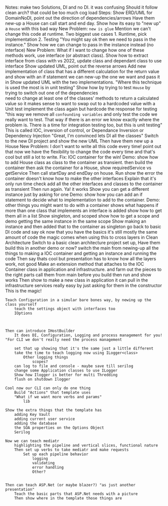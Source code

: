 

Notes:
    make two Solutions, DI and no DI. it was confusing 
    Should it follow clean arch? that could be too much cog load
Steps:
Show ERD/UML for DomainNoDI, point out the direction of dependencies/arrows
Have them new-up a House can call start and end day. Show how its easy to "new up" a `House` with this bad way
New Problem: `new is glue`
    Mention we can't change this code at runtime.
    Two biggest use cases
        1. Runtime, pick implementation
        2. Testing
    "You might say ok then we need to pass in the instance." 
    Show how we can change to pass in the instance instead (no interface)
    New Problem: What if I want to change how one of these methods work, use interface (or abstract class).
        Show how to extract interface from class with vs 2022, update class and dependant class to use interface
        Show updated UML, point out the reverse arrows
        Add new implementation of class that has a different calculation for the return value and show with an if statement we can new-up the one we want and pass it in
        Show updated UML with the two implementations.
    "Where this technique is used the most is in unit testing"
    Show how by trying to test `House` by trying to switch out one of the dependencies    
        need to change at least one of the classes' methods to return a calculated value so it makes sense to want to swap out to a hardcoded value with a Unit test
        implement the class again but hardcode the response for testing
        "this way we remove all `confounding variables` and only test the code we really want to test. That way if there is an error we know exactly where the problem is. There is a time for integration testing too, but this is unit testing"
    This is called IOC, inversion of control, or Dependance Inversion or Dependency Injection
    "Great, I'm convinced lets DI all the classes"
    Switch to the new DI project and show the new UML
    Then have them new up a House
    New Problem: I don't want to write all this code every time!
        point out that now we have the flexibility to change the code every time and that's cool but still a lot to write.
    Fix: IOC container for the win!
    Demo:
        show how to add House class as class to the container as transient.
        then build the container
        then ask the container for a House, show requiredService vs getService
        Then call startDay and endDay on house.
        Run
        show the error the container doesn't know how to make the other interfaces
        Explain that it's only run time check
        add all the other interfaces and classes to the container as transient
        Then run again. Ya! it works
        Show you can get a different instance just by asking for one
    Demo:
        show how you can add an if statement to decide what to implementation to add to the container.
    Demo:
        other things you might want to do with a container
            shows what happens if more than one class that implements an interface is added
                show how to get them all in a list
            Show singleton, and scoped
                show how to get a scope and demo getting the same instance in the same scope
            Show making an instance and then added that to the container as singleton
    go back to basic DI code and say ok now that you have the basics it's still mostly the same amount of code the magic comes when using this to cross layers in Clean Architecture
    Switch to a basic clean architecture project set up, Have them build this in another demo or now?
    switch the main from newing-up all the things to making a IOC container and getting an instance and running the code
    Then say thats cool but presentation has to know how all the layers work, not good
    Make an extension method that attaches to the IOC Container class in application and infrastructure. and farm out the pieces to the right parts
    call them from main before you build
    then run and show works
    Then show to make a new class in application it can pull in the infrastructure services really easy by just asking for them in the constructor
    This is the magic!
    
    Teach Configuration in a simular bare bones way, by newing up the class yourself
        teach the settings object with interfaces too
        IOptions



    Then can introduce IHostBuilder
        It does DI, Configuration, Logging and process management for you! "For CLI we don't really need the process management
        
        set that up showing that it's the same just a little different
        take the time to teach logging now using ILogger<class>
            Other logging things 
                scopes?
        can log to file and console - maybe save till serilog
        change some Application classes to use ILogger
        Show how Ilogger is better for multi Thredding
        flush on shutdown Ilogger

    Cool now our CLI can only do one thing
        Build "Actions" that template uses
        "What if we want more verbs and params"
            lib
    
    Show the extra things that the template has
        adding Key Vault
        adding current user service
        adding the database
        the SOA properties on the Options Object
        Serilog

    Now we can teach mediatr
        highlighting the pipeline and vertical slices, functional nature
        Then set up verbs to take mediatr and make requests
            Set up each pipeline behavior
                logging
                validating
                error handling
                Other?
    

    Then can teach ASP.Net (or maybe blazer?) "as just another presentation" 
        Teach the basic parts that ASP.Net needs with a picture
        Then show where in the template those things are



        

    
        
